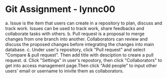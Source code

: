 # Git Assignment - lynnc00

a. Issue is the item that users can create in a repository to plan, discuss and track work. Issues can be used to track work, share feedbacks and collaborate tasks with others.
b. Pull request is a proposal to merge changes from one branch into another. Collaborators can review and discuss the proposed changes before integrating the changes into main database.
c. Under user's repository, click "Pull request" and select "Compare & pull request". Then add title with desciption to creare a pull request.
d. Click "Settings" in user's repostory, then click "Collaborators" to get into access management page.Then click "Add people" to input other users' email or username to inivite them as collaborators.
